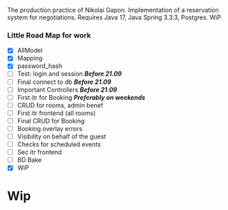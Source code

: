 The production practice of Nikolai Gapon. Implementation of a reservation system for negotiations. Requires Java 17, Java Spring 3.3.3, Postgres.  WiP


### Little Road Map for work


- [x] AllModel  
- [x] Mapping  
- [x] password_hash
- [ ] Test: login and session ___Before 21.09___
- [ ] Final connect to db ___Before 21.09___
- [ ] Important Controllers ___Before 21.09___
- [ ] First itr for Booking ___Preferably on weekends___
- [ ] CRUD for rooms, admin benef
- [ ] First itr frontend (all rooms)
- [ ] Final CRUD for Booking
- [ ] Booking overlay errors
- [ ] Visibility on behalf of the guest
- [ ] Checks for scheduled events
- [ ] Sec itr frontend
- [ ] BD Bake
- [x] WiP
# Wip